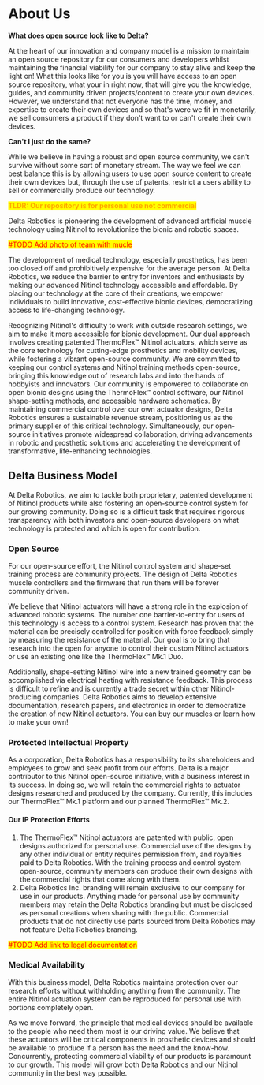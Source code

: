 # About Us

**What does open source look like to Delta?**

At the heart of our innovation and company model is a mission to maintain an open source repository for our consumers and developers whilst maintaining the financial viability for our company to stay alive and keep the light on! What this looks like for you is you will have access to an open source repository, what your in right now, that will give you the knowledge, guides, and community driven projects/content to create your own devices. However, we understand that not everyone has the time, money, and expertise to create their own devices and so that's were we fit in monetarily, we sell consumers a product if they don't want to or can't create their own devices.&#x20;

**Can't I just do the same?**

While we believe in having a robust and open source community, we can't survive without some sort of monetary stream. The way we feel we can best balance this is by allowing users to use open source content to create their own devices but, through the use of patents, restrict a users ability to sell or commercially produce our technology.

<mark style="color:orange;">**TLDR: Our repository is for personal use not commercial**</mark>







Delta Robotics is pioneering the development of advanced artificial muscle technology using Nitinol to revolutionize the bionic and robotic spaces.

<mark style="color:red;">#TODO Add photo of team with mucle</mark>

The development of medical technology, especially prosthetics, has been too closed off and prohibitively expensive for the average person. At Delta Robotics, we reduce the barrier to entry for inventors and enthusiasts by making our advanced Nitinol technology accessible and affordable. By placing our technology at the core of their creations, we empower individuals to build innovative, cost-effective bionic devices, democratizing access to life-changing technology.

Recognizing Nitinol's difficulty to work with outside research settings, we aim to make it more accessible for bionic development. Our dual approach involves creating patented ThermoFlex™ Nitinol actuators, which serve as the core technology for cutting-edge prosthetics and mobility devices, while fostering a vibrant open-source community. We are committed to keeping our control systems and Nitinol training methods open-source, bringing this knowledge out of research labs and into the hands of hobbyists and innovators. Our community is empowered to collaborate on open bionic designs using the ThermoFlex™ control software, our Nitinol shape-setting methods, and accessible hardware schematics. By maintaining commercial control over our own actuator designs, Delta Robotics ensures a sustainable revenue stream, positioning us as the primary supplier of this critical technology. Simultaneously, our open-source initiatives promote widespread collaboration, driving advancements in robotic and prosthetic solutions and accelerating the development of transformative, life-enhancing technologies.



## Delta Business Model

At Delta Robotics, we aim to tackle both proprietary, patented development of Nitinol products while also fostering an open-source control system for our growing community. Doing so is a difficult task that requires rigorous transparency with both investors and open-source developers on what technology is protected and which is open for contribution.

### Open Source

For our open-source effort, the Nitinol control system and shape-set training process are community projects.  The design of Delta Robotics muscle controllers and the firmware that run them will be forever community driven. &#x20;

We believe that Nitinol actuators will have a strong role in the explosion of advanced robotic systems.  The number one barrier-to-entry for users of this technology is access to a control system.  Research has proven that the material can be precisely controlled for position with force feedback simply by measuring the resistance of the material.  Our goal is to bring that research into the open for anyone to control their custom Nitinol actuators or use an existing one like the ThermoFlex™ Mk.1 Duo.

Additionally, shape-setting Nitinol wire into a new trained geometry can be accomplished via electrical heating with resistance feedback.  This process is difficult to refine and is currently a trade secret within other Nitinol-producing companies.  Delta Robotics aims to develop extensive documentation, research papers, and electronics in order to democratize the creation of new Nitinol actuators.  You can buy our muscles or learn how to make your own!

### Protected Intellectual Property

As a corporation, Delta Robotics has a responsibility to its shareholders and employees to grow and seek profit from our efforts.  Delta is a major contributor to this Nitinol open-source initiative, with a business interest in its success.  In doing so, we will retain the commercial rights to actuator designs researched and produced by the company.  Currently, this includes our ThermoFlex™ Mk.1 platform and our planned ThermoFlex™ Mk.2.

#### Our IP Protection Efforts

1. The ThermoFlex™ Nitinol actuators are patented with public, open designs authorized for personal use. Commercial use of the designs by any other individual or entity requires permission from, and royalties paid to Delta Robotics.  With the training process and control system open-source, community members can produce their own designs with the commercial rights that come along with them.
2. Delta Robotics Inc. branding will remain exclusive to our company for use in our products. Anything made for personal use by community members may retain the Delta Robotics branding but must be disclosed as personal creations when sharing with the public. Commercial products that do not directly use parts sourced from Delta Robotics may not feature Delta Robotics branding.

<mark style="color:red;">#TODO Add link to legal documentation</mark>

### Medical Availability

With this business model, Delta Robotics maintains protection over our research efforts without withholding anything from the community.  The entire Nitinol actuation system can be reproduced for personal use with portions completely open.

As we move forward, the principle that medical devices should be available to the people who need them most is our driving value.  We believe that these actuators will be critical components in prosthetic devices and should be available to produce if a person has the need and the know-how.  Concurrently, protecting commercial viability of our products is paramount to our growth.  This model will grow both Delta Robotics and our Nitinol community in the best way possible.

